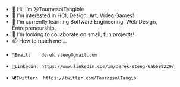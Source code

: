 - 👋 Hi, I’m @TournesolTangible
- 👀 I’m interested in HCI, Design, Art, Video Games!
- 🌱 I’m currently learning Software Engineering, Web Design, Entrepreneurship.
- 💞️ I’m looking to collaborate on small, fun projects!
- 📫 How to reach me ...
-     📨Email:    derek.steeg@gmail.com
-     🔗Linkedin: https://www.linkedin.com/in/derek-steeg-6ab699229/
-     🕊️Twitter:  https://twitter.com/TournesolTangib
